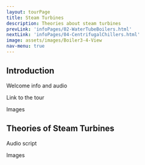 ```yaml
---
layout: tourPage
title: Steam Turbines
description: Theories about steam turbines
prevLink: 'infoPages/02-WaterTubeBoilers.html'
nextLink: 'infoPages/04-CentrifugalChillers.html'
image: assets/images/Boiler3-4-View
nav-menu: true
---
```

## Introduction

Welcome info and audio

Link to the tour

Images

## Theories of Steam Turbines

Audio script

Images

